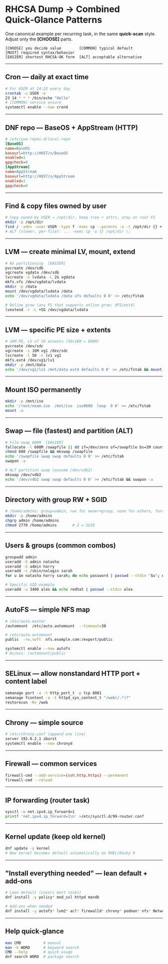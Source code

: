 # RHCSA Dump → Combined Quick‑Glance Patterns

One canonical example per recurring task, in the same **quick‑scan** style. Adjust only the **[CHOOSE]** parts.

```text
[CHOOSE] you decide value        [COMMON] typical default        [MUST] required syntax/behavior
[EASIER] shortest RHCSA-OK form  [ALT] acceptable alternative
```

---

## Cron — daily at exact time

```bash
# For USER at 14:23 every day
crontab -u USER -e
23 14 * * * /bin/echo "Hello"
# [COMMON] service ensure
systemctl enable --now crond
```

---

## DNF repo — BaseOS + AppStream (HTTP)

```ini
# /etc/yum.repos.d/local.repo
[BaseOS]
name=BaseOS
baseurl=http://HOST/x/BaseOS
enabled=1
gpgcheck=0
[AppStream]
name=AppStream
baseurl=http://HOST/x/AppStream
enabled=1
gpgcheck=0
```

---

## Find & copy files owned by user

```bash
# Copy owned-by USER → /opt/dir, keep tree + attrs, stay on root FS
mkdir -p /opt/dir
find / -xdev -user USER -type f -exec cp --parents -a -t /opt/dir {} +   # [EASIER]
# ALT (slower, per-file): ... -exec cp -a {} /opt/dir \;
```

---

## LVM — create minimal LV, mount, extend

```bash
# No partitioning  [EASIER]
pvcreate /dev/sdb
vgcreate vgdata /dev/sdb
lvcreate -n lvdata -L 2G vgdata
mkfs.xfs /dev/vgdata/lvdata
mkdir -p /data
mount /dev/vgdata/lvdata /data
echo '/dev/vgdata/lvdata /data xfs defaults 0 0' >> /etc/fstab

# Online grow (any FS that supports online grow: XFS/ext4)
lvextend -r -L +5G /dev/vgdata/lvdata
```

---

## LVM — specific PE size + extents

```bash
# 16M PE, LV of 50 extents (50×16M = 800M)
pvcreate /dev/sdc
vgcreate -s 16M vg1 /dev/sdc
lvcreate -l 50 -n lv1 vg1
mkfs.ext4 /dev/vg1/lv1
mkdir -p /mnt/data
echo '/dev/vg1/lv1 /mnt/data ext4 defaults 0 0' >> /etc/fstab && mount -a
```

---

## Mount ISO permanently

```bash
mkdir -p /mnt/iso
echo '/root/exam.iso  /mnt/iso  iso9660  loop  0 0' >> /etc/fstab
mount -a
```

---

## Swap — file (fastest) and partition (ALT)

```bash
# File swap 600M  [EASIER]
fallocate -l 600M /swapfile || dd if=/dev/zero of=/swapfile bs=1M count=600
chmod 600 /swapfile && mkswap /swapfile
echo '/swapfile swap swap defaults 0 0' >> /etc/fstab
swapon -a

# ALT partition swap (assume /dev/vdb2)
mkswap /dev/vdb2
echo '/dev/vdb2 swap swap defaults 0 0' >> /etc/fstab && swapon -a
```

---

## Directory with group RW + SGID

```bash
# /home/admins: group=admin, rwx for owner+group, none for others, force group inheritance
mkdir -p /home/admins
chgrp admin /home/admins
chmod 2770 /home/admins       # 2 = SGID
```

---

## Users & groups (common combos)

```bash
groupadd admin
useradd -G admin natasha
useradd -G admin harry
useradd -s /sbin/nologin sarah
for u in natasha harry sarah; do echo password | passwd --stdin "$u"; done   # [EASIER]

# Specific UID example
useradd -u 3400 alex && echo redhat | passwd --stdin alex
```

---

## AutoFS — simple NFS map

```bash
# /etc/auto.master
/automount  /etc/auto.automount  --timeout=30

# /etc/auto.automount
public  -rw,soft  nfs.example.com:/export/public

systemctl enable --now autofs
# Access: /automount/public
```

---

## SELinux — allow nonstandard HTTP port + content label

```bash
semanage port -a -t http_port_t -p tcp 8081
semanage fcontext -a -t httpd_sys_content_t "/web(/.*)?"
restorecon -Rv /web
```

---

## Chrony — simple source

```bash
# /etc/chrony.conf (append one line)
server 192.0.2.1 iburst
systemctl enable --now chronyd
```

---

## Firewall — common services

```bash
firewall-cmd --add-service={ssh,http,https} --permanent
firewall-cmd --reload
```

---

## IP forwarding (router task)

```bash
sysctl -w net.ipv4.ip_forward=1
printf 'net.ipv4.ip_forward=1\n' >/etc/sysctl.d/99-router.conf
```

---

## Kernel update (keep old kernel)

```bash
dnf update -y kernel
# New kernel becomes default automatically on RHEL/Rocky 9
```

---

## "Install everything needed" — lean default + add‑ons

```bash
# Lean default (covers most tasks)
dnf install -y policy* mod_ssl httpd mandb

# Add‑ons when needed
dnf install -y autofs* lvm2* acl* firewalld* chrony* podman* nfs* NetworkManager-tui*
```

---

## Help quick‑glance

```bash
man CMD          # manual
man -k WORD      # keyword search
CMD --help       # quick usage
dnf search WORD  # package search
```
